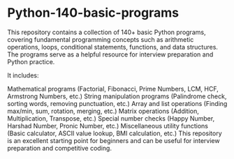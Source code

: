 # Python-140-basic-programs

This repository contains a collection of 140+ basic Python programs, covering fundamental programming concepts such as arithmetic operations, loops, conditional statements, functions, and data structures. The programs serve as a helpful resource for interview preparation and Python practice.

It includes:

Mathematical programs (Factorial, Fibonacci, Prime Numbers, LCM, HCF, Armstrong Numbers, etc.)
String manipulation programs (Palindrome check, sorting words, removing punctuation, etc.)
Array and list operations (Finding max/min, sum, rotation, merging, etc.)
Matrix operations (Addition, Multiplication, Transpose, etc.)
Special number checks (Happy Number, Harshad Number, Pronic Number, etc.)
Miscellaneous utility functions (Basic calculator, ASCII value lookup, BMI calculation, etc.)
This repository is an excellent starting point for beginners and can be useful for interview preparation and competitive coding.

